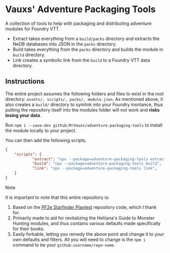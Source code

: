 # Vauxs' Adventure Packaging Tools

A collection of tools to help with packaging and distributing adventure modules for Foundry VTT.

- Extract takes everything from a `build/packs` directory and extracts the NeDB databases into JSON in the `packs` directory.
- Build takes everything from the `packs` directory and builds the module in `build` directory.
- Link creates a symbolic link from the `build` to a Foundry VTT data directory.

## Instructions

The entire project assumes the following folders and files to exist in the root directory: `assets/, scripts/, packs/, module.json`. As mentioned above, it also creates a `build/` directory to symlink into your Foundry insntance, thus putting the repository itself into the modules folder will not work and **risks losing your data**.

Run `npm i --save-dev github:MrVauxs/adventure-packaging-tools` to install the module locally to your project.

You can then add the following scripts.
```json
{
    "scripts": {
            "extract": "npx --package=adventure-packaging-tools extract",
            "build": "npx --package=adventure-packaging-tools build",
            "link": "npx --package=adventure-packaging-tools link",
    }
}
```

> [!note]
> It is important to note that this entire repository is:
> 1. Based on the [PF2e Starfinder Playtest](https://github.com/TikaelSol/starfinder-field-test/tree/main) repository code, which I thank for.
> 2. Primarily made to aid for revitalizing the Heliiana's Guide to Monster Hunting modules, and thus contains various defaults made specifically for their books.
> 3. Easily forkable, letting you remedy the above point and change it to your own defaults and filters. All you will need to change is the `npm i` command to be your `github:username/repo-name`.
